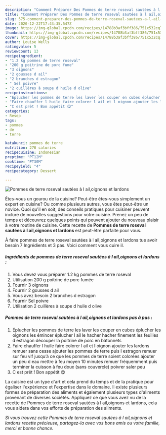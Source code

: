 ```yaml
---
description: "Comment Préparer Des Pommes de terre roseval sautées à l ail,oignons et lardons"
title: "Comment Préparer Des Pommes de terre roseval sautées à l ail,oignons et lardons"
slug: 575-comment-preparer-des-pommes-de-terre-roseval-sautees-a-l-ail-oignons-et-lardons
date: 2020-12-22T17:43:35.547Z
image: https://img-global.cpcdn.com/recipes/14788b3af3bff386/751x532cq70/pommes-de-terre-roseval-sautees-a-l-ailoignons-et-lardons-photo-principale-de-la-recette.jpg
thumbnail: https://img-global.cpcdn.com/recipes/14788b3af3bff386/751x532cq70/pommes-de-terre-roseval-sautees-a-l-ailoignons-et-lardons-photo-principale-de-la-recette.jpg
cover: https://img-global.cpcdn.com/recipes/14788b3af3bff386/751x532cq70/pommes-de-terre-roseval-sautees-a-l-ailoignons-et-lardons-photo-principale-de-la-recette.jpg
author: Louise Wells
ratingvalue: 5
reviewcount: 13
recipeingredient:
- "1.2 kg pommes de terre roseval"
- "200 g poitrine de porc fume"
- "3 oignons"
- "2 gousses d ail"
- "2 branches d estragon"
- " Sel poivre"
- "2 cuillères à soupe d huile d olive"
recipeinstructions:
- "Éplucher les pommes de terre les laver les couper en cubes éplucher les oignons les émincer éplucher l ail le hacher hacher finement les feuilles d estragon découper la poitrine de porc en bâtonnets"
- "Faire chauffer l huile faire colorer l ail et l oignon ajouter les lardons remuer sans cesse ajouter les pommes de terre puis l estragon remuer sur feu vif jusqu’à ce que les pommes de terre soient colorées ajouter un peu d eau mettre à feu moyen 10 minutes remuer fréquemment puis terminer la cuisson à feu doux (sans couvercle) poivrer saler peu"
- "C est prêt ! Bon appétit 😋"
categories:
- Resep
tags:
- pommes
- de
- terre

katakunci: pommes de terre 
nutrition: 270 calories
recipecuisine: Indonesian
preptime: "PT12M"
cooktime: "PT30M"
recipeyield: "4"
recipecategory: Dessert

---
```



![Pommes de terre roseval sautées à l ail,oignons et lardons](https://img-global.cpcdn.com/recipes/14788b3af3bff386/751x532cq70/pommes-de-terre-roseval-sautees-a-l-ailoignons-et-lardons-photo-principale-de-la-recette.jpg)

Êtes-vous un gourou de la cuisine? Peut-être êtes-vous simplement un expert en cuisine? Ou comme plusieurs autres, vous êtes peut-être un novice. Quoi qu'il en soit, des conseils pratiques pour cuisiner peuvent inclure de nouvelles suggestions pour votre cuisine. Prenez un peu de temps et découvrez quelques points qui peuvent ajouter du nouveau plaisir à votre routine de cuisine. Cette recette de <strong> Pommes de terre roseval sautées à l ail,oignons et lardons </strong> est peut-être parfaite pour vous.

<!--inarticleads1-->

À faire pommes de terre roseval sautées à l ail,oignons et lardons tue avoir besoin 7 Ingrédients et 3 pas. Voici comment vous cuire il.

##### Ingrédients de pommes de terre roseval sautées à l ail,oignons et lardons :

1. Vous devez vous préparer 1.2 kg pommes de terre roseval
1. Utilisation 200 g poitrine de porc fumée
1. Fournir 3 oignons
1. Fournir 2 gousses d ail
1. Vous avez besoin 2 branches d estragon
1. Fournir  Sel poivre
1. Utilisation 2 cuillères à soupe d huile d olive




<!--inarticleads2-->

##### Pommes de terre roseval sautées à l ail,oignons et lardons pas à pas :

1. Éplucher les pommes de terre les laver les couper en cubes éplucher les oignons les émincer éplucher l ail le hacher hacher finement les feuilles d estragon découper la poitrine de porc en bâtonnets
1. Faire chauffer l huile faire colorer l ail et l oignon ajouter les lardons remuer sans cesse ajouter les pommes de terre puis l estragon remuer sur feu vif jusqu’à ce que les pommes de terre soient colorées ajouter un peu d eau mettre à feu moyen 10 minutes remuer fréquemment puis terminer la cuisson à feu doux (sans couvercle) poivrer saler peu
1. C est prêt ! Bon appétit 😋




<!--inarticleads1-->

<p>
La cuisine est un type d'art et cela prend du temps et de la pratique pour égaliser l'expérience et l'expertise dans le domaine. Il existe plusieurs formes de préparation des aliments et également plusieurs types d'aliments provenant de diverses sociétés. Appliquez ce que vous avez vu de la recette de Pommes de terre roseval sautées à l ail,oignons et lardons, cela vous aidera dans vos efforts de préparation des aliments.
</p>

<p>
<i>Si vous trouvez cette Pommes de terre roseval sautées à l ail,oignons et lardons recette précieuse, partagez-la avec vos bons amis ou votre famille, merci et bonne chance.</i>
</p>
